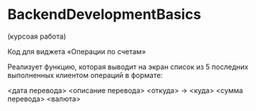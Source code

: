 # BackendDevelopmentBasics
(курсоая работа)

Код для виджета «Операции по счетам»

Реализует функцию, которая выводит на экран список из 5 последних выполненных клиентом операций в формате:

<дата перевода> <описание перевода>
<откуда> -> <куда>
<сумма перевода> <валюта>
